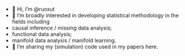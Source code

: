 - 👋 Hi, I’m @ruoxut
- 👀 I’m broadly interested in developing statistical methodology in the fields including
- causal inference / missing data analysis;
- functional data analysis;
- manifold data analysis / manifold learning.
- 🌱 I’m sharing my (simulation) code used in my papers here.

<!---
ruoxut/ruoxut is a ✨ special ✨ repository because its `README.md` (this file) appears on your GitHub profile.
You can click the Preview link to take a look at your changes.
--->
